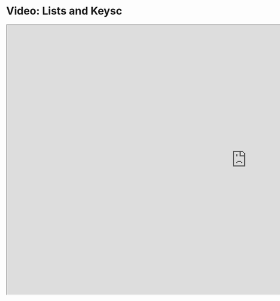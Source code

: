  # Video: Lists and Keysc 

<iframe src="https://scrimba.com/scrim/co5764f9299375c02a52de5d4?pl=pzvM7hM" width="1280" height="720" allowfullscreen="allowfullscreen" allow="autoplay; fullscreen; picture-in-picture"></iframe>
